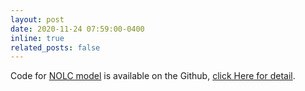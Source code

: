 ```yaml
---
layout: post
date: 2020-11-24 07:59:00-0400
inline: true
related_posts: false
---
```


Code for [NOLC model](https://www.mdpi.com/2072-4292/11/5/559) is available on the Github, [click Here for detail](https://github.com/Tianfang-Zhang/NOLC).
